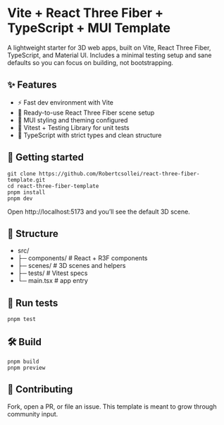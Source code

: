 # Vite + React Three Fiber + TypeScript + MUI Template

A lightweight starter for 3D web apps, built on Vite, React Three Fiber, TypeScript, and Material UI.
Includes a minimal testing setup and sane defaults so you can focus on building, not bootstrapping.

## ✨ Features
- ⚡️ Fast dev environment with Vite
- 🧩 Ready-to-use React Three Fiber scene setup
- 💎 MUI styling and theming configured
- 🔧 Vitest + Testing Library for unit tests 
- 🧱 TypeScript with strict types and clean structure

## 🚀 Getting started
```
git clone https://github.com/Robertcsollei/react-three-fiber-template.git
cd react-three-fiber-template
pnpm install
pnpm dev
```

Open http://localhost:5173
 and you’ll see the default 3D scene.

## 🧠 Structure
- src/
-  ├─ components/   # React + R3F components
-  ├─ scenes/       # 3D scenes and helpers
-  ├─ tests/        # Vitest specs
-  └─ main.tsx      # app entry

## 🧪 Run tests
```
pnpm test
```

## 🛠 Build
```
pnpm build
pnpm preview
```

## 🤝 Contributing

Fork, open a PR, or file an issue. This template is meant to grow through community input.